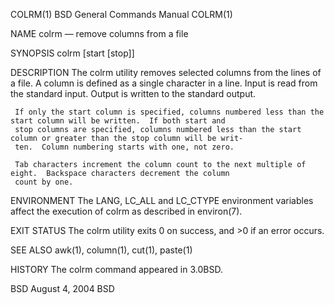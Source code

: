 COLRM(1)                                         BSD General Commands Manual                                        COLRM(1)

NAME
     colrm — remove columns from a file

SYNOPSIS
     colrm [start [stop]]

DESCRIPTION
     The colrm utility removes selected columns from the lines of a file.  A column is defined as a single character in a
     line.  Input is read from the standard input.  Output is written to the standard output.

     If only the start column is specified, columns numbered less than the start column will be written.  If both start and
     stop columns are specified, columns numbered less than the start column or greater than the stop column will be writ‐
     ten.  Column numbering starts with one, not zero.

     Tab characters increment the column count to the next multiple of eight.  Backspace characters decrement the column
     count by one.

ENVIRONMENT
     The LANG, LC_ALL and LC_CTYPE environment variables affect the execution of colrm as described in environ(7).

EXIT STATUS
     The colrm utility exits 0 on success, and >0 if an error occurs.

SEE ALSO
     awk(1), column(1), cut(1), paste(1)

HISTORY
     The colrm command appeared in 3.0BSD.

BSD                                                    August 4, 2004                                                    BSD

